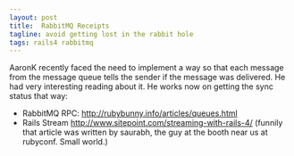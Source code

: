 ```yaml
---
layout: post
title:  RabbitMQ Receipts
tagline: avoid getting lost in the rabbit hole
tags: rails4 rabbitmq
---
```

AaronK recently faced the need to implement a way so that each message from the message queue tells the sender if the message was delivered. He had very interesting reading about it. He works now on getting the sync status that way:

* RabbitMQ RPC: <http://rubybunny.info/articles/queues.html>
* Rails Stream <http://www.sitepoint.com/streaming-with-rails-4/> (funnily that article was written by saurabh, the guy at the booth near us at rubyconf. Small world.)

